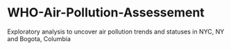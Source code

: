 # WHO-Air-Pollution-Assessement
Exploratory analysis to uncover air pollution trends and statuses in NYC, NY and Bogota, Columbia
